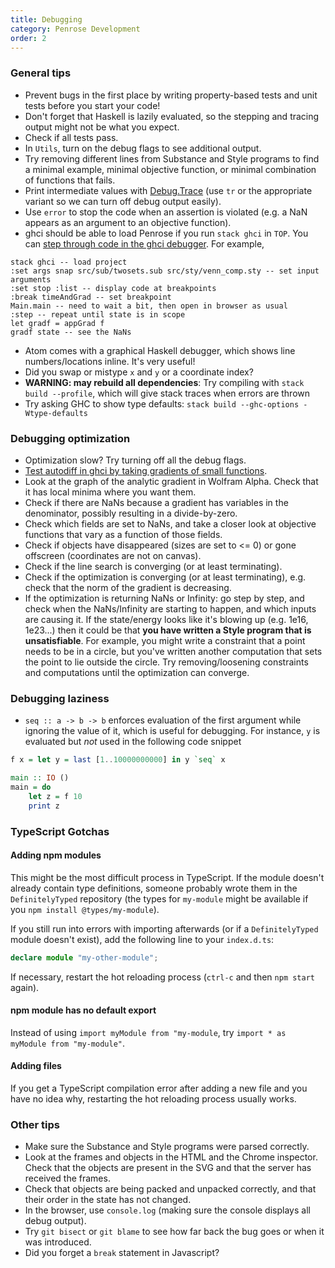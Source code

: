```yaml
---
title: Debugging
category: Penrose Development
order: 2
---
```


### General tips

* Prevent bugs in the first place by writing property-based tests and unit tests before you start your code!
* Don't forget that Haskell is lazily evaluated, so the stepping and tracing output might not be what you expect.
* Check if all tests pass.
* In `Utils`, turn on the debug flags to see additional output.
* Try removing different lines from Substance and Style programs to find a minimal example, minimal objective function, or minimal combination of functions that fails.
* Print intermediate values with [Debug.Trace](https://hackage.haskell.org/package/base-4.9.0.0/docs/Debug-Trace.html)
 (use `tr` or the appropriate variant so we can turn off debug output easily).
* Use `error` to stop the code when an assertion is violated (e.g. a NaN appears as an argument to an objective function).
* ghci should be able to load Penrose if you run `stack ghci` in `TOP`. You can [step through code in the ghci debugger](https://github.com/penrose/penrose/commit/c368dcd94c83de80da85265d809e8e846a85e93b#comments). For example,
```
stack ghci -- load project
:set args snap src/sub/twosets.sub src/sty/venn_comp.sty -- set input arguments
:set stop :list -- display code at breakpoints
:break timeAndGrad -- set breakpoint
Main.main -- need to wait a bit, then open in browser as usual
:step -- repeat until state is in scope
let gradf = appGrad f
gradf state -- see the NaNs
```
* Atom comes with a graphical Haskell debugger, which shows line numbers/locations inline. It's very useful!
* Did you swap or mistype `x` and `y` or a coordinate index?
* **WARNING: may rebuild all dependencies**: Try compiling with `stack build --profile`, which will give stack traces when errors are thrown
* Try asking GHC to show type defaults: `stack build --ghc-options -Wtype-defaults`

### Debugging optimization

* Optimization slow? Try turning off all the debug flags.
* [Test autodiff in ghci by taking gradients of small functions](https://gist.github.com/hypotext/1a442ca736556a2fc989edeb7458166c).
* Look at the graph of the analytic gradient in Wolfram Alpha. Check that it has local minima where you want them.
* Check if there are NaNs because a gradient has variables in the denominator, possibly resulting in a divide-by-zero.
* Check which fields are set to NaNs, and take a closer look at objective functions that vary as a function of those fields.
* Check if objects have disappeared (sizes are set to <= 0) or gone offscreen (coordinates are not on canvas).
* Check if the line search is converging (or at least terminating).
* Check if the optimization is converging (or at least terminating), e.g. check that the norm of the gradient is decreasing.
* If the optimization is returning NaNs or Infinity: go step by step, and check when the NaNs/Infinity are starting to happen, and which inputs are causing it. If the state/energy looks like it's blowing up (e.g. 1e16, 1e23...) then it could be that **you have written a Style program that is unsatisfiable**. For example, you might write a constraint that a point needs to be in a circle, but you've written another computation that sets the point to lie outside the circle. Try removing/loosening constraints and computations until the optimization can converge.

### Debugging laziness

* `seq :: a -> b -> b` enforces evaluation of the first argument while ignoring the value of it, which is useful for debugging. For instance, `y` is evaluated but _not_ used in the following code snippet
```haskell
f x = let y = last [1..10000000000] in y `seq` x

main :: IO ()
main = do
    let z = f 10
    print z
```

### TypeScript Gotchas

#### Adding npm modules

This might be the most difficult process in TypeScript. If the module doesn't already contain type definitions, someone probably wrote them in the `DefinitelyTyped` repository (the types for `my-module` might be available if you `npm install @types/my-module`).

If you still run into errors with importing afterwards (or if a `DefinitelyTyped` module doesn't exist), add the following line to your `index.d.ts`:

```ts
declare module "my-other-module";
```

If necessary, restart the hot reloading process (`ctrl-c` and then `npm start` again).

#### npm module has no default export

Instead of using `import myModule from "my-module`,  try `import * as myModule from "my-module"`.

#### Adding files

If you get a TypeScript compilation error after adding a new file and you have no idea why, restarting the hot reloading process usually works.

### Other tips

* Make sure the Substance and Style programs were parsed correctly.
* Look at the frames and objects in the HTML and the Chrome inspector. Check that the objects are present in the SVG and that the server has received the frames.
* Check that objects are being packed and unpacked correctly, and that their order in the state has not changed.
* In the browser, use `console.log` (making sure the console displays all debug output).
* Try `git bisect` or `git blame` to see how far back the bug goes or when it was introduced.
* Did you forget a `break` statement in Javascript?
